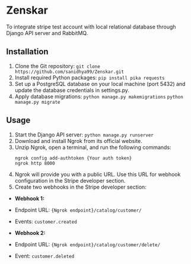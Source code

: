 # Zenskar

To integrate stripe test account with local relational database through Django API server and RabbitMQ.

## Installation

1. Clone the Git repository:
   ```git clone https://github.com/sanidhya99/Zenskar.git```
2. Install required Python packages:
   ```pip install pika requests```
3. Set up a PostgreSQL database on your local machine (port 5432) and update the database credentials in settings.py.
4. Apply database migrations:
   ```python manage.py makemigrations```
   ```python manage.py migrate```

## Usage
1. Start the Django API server:
    ```python manage.py runserver```
2. Download and install Ngrok from its official website.
3. Unzip Ngrok, open a terminal, and run the following commands:
   ```
   ngrok config add-authtoken {Your auth token}
   ngrok http 8000
   ```
4. Ngrok will provide you with a public URL. Use this URL for webhook configuration in the Stripe developer section.
5. Create two webhooks in the Stripe developer section:
  - **Webhook 1:**
   - Endpoint URL: `{Ngrok endpoint}/catalog/customer/`
   - Events: `customer.created`

  - **Webhook 2:**
   - Endpoint URL: `{Ngrok endpoint}/catalog/customer/delete/`
   - Event: `customer.deleted`
   
     
   
            
